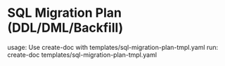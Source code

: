 # SQL Migration Plan (DDL/DML/Backfill)

usage: Use create-doc with templates/sql-migration-plan-tmpl.yaml
run: create-doc templates/sql-migration-plan-tmpl.yaml

